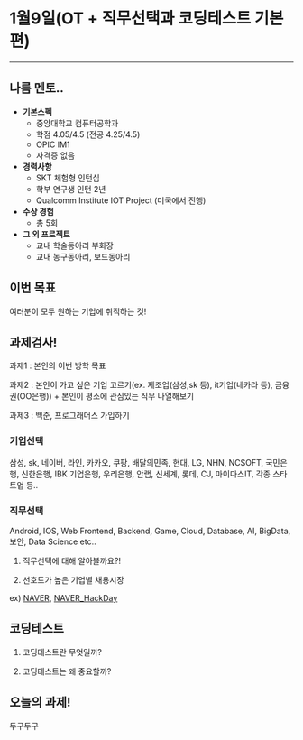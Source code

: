# 1월9일(OT + 직무선택과 코딩테스트 기본편)
----------------------------------
## 나름 멘토..
+ **기본스펙**
  + 중앙대학교 컴퓨터공학과
  + 학점 4.05/4.5 (전공 4.25/4.5)
  + OPIC IM1
  + 자격증 없음
+ **경력사항**
  + SKT 체험형 인턴십
  + 학부 연구생 인턴 2년
  + Qualcomm Institute IOT Project (미국에서 진행)
+ **수상 경험**
  + 총 5회
+ **그 외 프로젝트**
  + 교내 학술동아리 부회장
  + 교내 농구동아리, 보드동아리
 
## 이번 목표

여러분이 모두 원하는 기업에 취직하는 것!

## 과제검사!

  과제1 : 본인의 이번 방학 목표 
  
  과제2 : 본인이 가고 싶은 기업 고르기(ex. 제조업(삼성,sk 등), it기업(네카라 등), 금융권(OO은행)) + 본인이 평소에 관심있는 직무 나열해보기
  
  과제3 : 백준, 프로그래머스 가입하기

### 기업선택

삼성, sk, 네이버, 라인, 카카오, 쿠팡, 배달의민족, 현대, LG, NHN, NCSOFT, 국민은행, 신한은행, IBK 기업은행, 우리은행, 안랩, 신세계, 롯데, CJ, 마이다스IT, 각종 스타트업 등..

### 직무선택

Android, IOS, Web Frontend, Backend, Game, Cloud, Database, AI, BigData, 보안, Data Science etc..

1. 직무선택에 대해 알아볼까요?!

2. 선호도가 높은 기업별 채용시장

ex) [NAVER](https://recruit.navercorp.com/naver/job/list/developer?searchSysComCd=&entTypeCd=004&searchTxt=), [NAVER_HackDay](https://d2.naver.com/news/6826105)

## 코딩테스트

1. 코딩테스트란 무엇일까?

2. 코딩테스트는 왜 중요할까?

## 오늘의 과제!

두구두구
